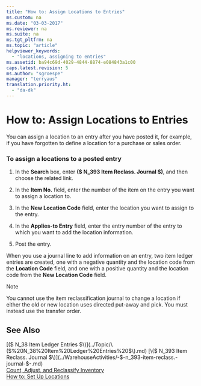```yaml
---
title: "How to: Assign Locations to Entries"
ms.custom: na
ms.date: "03-03-2017"
ms.reviewer: na
ms.suite: na
ms.tgt_pltfrm: na
ms.topic: "article"
helpviewer_keywords: 
  - "locations, assigning to entries"
ms.assetid: ba94c69d-4029-4844-8874-e084843a1c00
caps.latest.revision: 5
ms.author: "sgroespe"
manager: "terryaus"
translation.priority.ht: 
  - "da-dk"
---
```

# How to: Assign Locations to Entries
You can assign a location to an entry after you have posted it, for example, if you have forgotten to define a location for a purchase or sales order.  
  
### To assign a locations to a posted entry  
  
1.  In the **Search** box, enter **\($ N\_393 Item Reclass. Journal $\)**, and then choose the related link.  
  
2.  In the **Item No.** field, enter the number of the item on the entry you want to assign a location to.  
  
3.  In the **New Location Code** field, enter the location you want to assign to the entry.  
  
4.  In the **Applies\-to Entry** field, enter the entry number of the entry to which you want to add the location information.  
  
5.  Post the entry.  
  
 When you use a journal line to add information on an entry, two item ledger entries are created, one with a negative quantity and the location code from the **Location Code** field, and one with a positive quantity and the location code from the **New Location Code** field.  
  
> [!NOTE]  
>  You cannot use the item reclassification journal to change a location if either the old or new location uses directed put\-away and pick. You must instead use the transfer order.  
  
## See Also  
 [\($ N\_38 Item Ledger Entries $\)](../Topic/\($%20N_38%20Item%20Ledger%20Entries%20$\).md)   
 [\($ N\_393 Item Reclass. Journal $\)](../WarehouseActivities/-$-n_393-item-reclass.-journal-$-.md)   
 [Count, Adjust, and Reclassify Inventory](../WarehouseActivities/count-adjust-and-reclassify-inventory.md)   
 [How to: Set Up Locations](../DesignAndEngineering/how-to-set-up-locations.md)